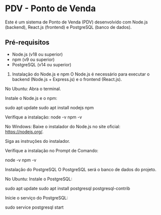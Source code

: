 # PDV - Ponto de Venda

Este é um sistema de Ponto de Venda (PDV) desenvolvido com Node.js (backend), React.js (frontend) e PostgreSQL (banco de dados).

## Pré-requisitos

- Node.js (v18 ou superior)
- npm (v9 ou superior)
- PostgreSQL (v14 ou superior)

1. Instalação do Node.js e npm
O Node.js é necessário para executar o backend (Node.js + Express.js) e o frontend (React.js).

No Ubuntu:
Abra o terminal.

Instale o Node.js e o npm:

sudo apt update
sudo apt install nodejs npm

Verifique a instalação:
node -v
npm -v

No Windows:
Baixe o instalador do Node.js no site oficial: https://nodejs.org/.

Siga as instruções do instalador.

Verifique a instalação no Prompt de Comando:

node -v
npm -v

Instalação do PostgreSQL
O PostgreSQL será o banco de dados do projeto.

No Ubuntu:
Instale o PostgreSQL:

sudo apt update
sudo apt install postgresql postgresql-contrib

Inicie o serviço do PostgreSQL:

sudo service postgresql start